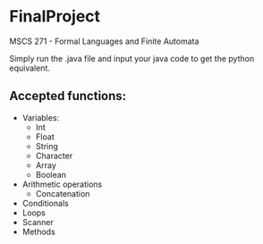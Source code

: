 # FinalProject
 MSCS 271 - Formal Languages and Finite Automata

Simply run the .java file and input your java code to get the python equivalent.

## Accepted functions:
- Variables:
    - Int
    - Float
    - String
    - Character
    - Array
    - Boolean
- Arithmetic operations
    - Concatenation
- Conditionals
- Loops
- Scanner
- Methods
